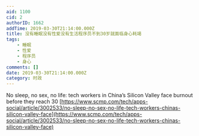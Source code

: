 ```yaml
---
aid: 1100
cid: 2
authorID: 1662
addTime: 2019-03-30T21:14:00.000Z
title: 没有睡眠没有性爱没有生活程序员不到30岁就面临身心耗竭
tags:
    - 睡眠
    - 性爱
    - 程序员
    - 身心
comments: []
date: 2019-03-30T21:14:00.000Z
category: 时政
---
```


No sleep, no sex, no life: tech workers in China’s Silicon Valley face burnout before they reach 30 [https://www.scmp.com/tech/apps-social/article/3002533/no-sleep-no-sex-no-life-tech-workers-chinas-silicon-valley-face](https://www.scmp.com/tech/apps-social/article/3002533/no-sleep-no-sex-no-life-tech-workers-chinas-silicon-valley-face)
